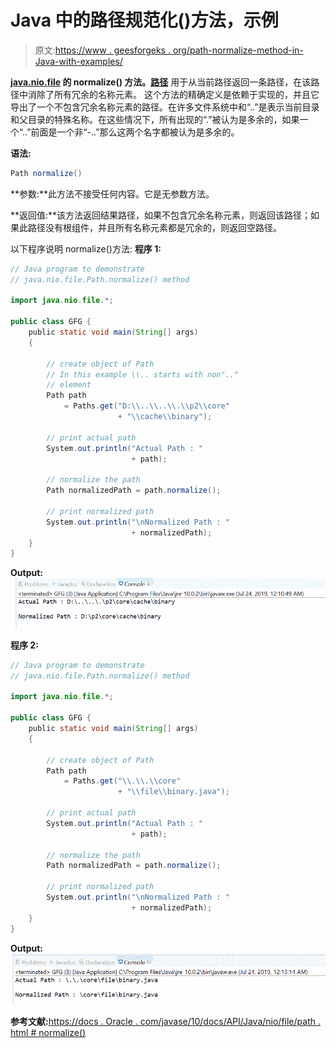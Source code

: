 # Java 中的路径规范化()方法，示例

> 原文:[https://www . geesforgeks . org/path-normalize-method-in-Java-with-examples/](https://www.geeksforgeeks.org/path-normalize-method-in-java-with-examples/)

**[java.nio.file](https://www.geeksforgeeks.org/tag/java-nio-file-package/) 的 **normalize()** 方法。[路径](https://www.geeksforgeeks.org/tag/java-path/)** 用于从当前路径返回一条路径，在该路径中消除了所有冗余的名称元素。
这个方法的精确定义是依赖于实现的，并且它导出了一个不包含冗余名称元素的路径。在许多文件系统中和“..”是表示当前目录和父目录的特殊名称。在这些情况下，所有出现的“.”被认为是多余的，如果一个“..”前面是一个非“-..”那么这两个名字都被认为是多余的。

**语法:**

```java
Path normalize()

```

**参数:**此方法不接受任何内容。它是无参数方法。

**返回值:**该方法返回结果路径，如果不包含冗余名称元素，则返回该路径；如果此路径没有根组件，并且所有名称元素都是冗余的，则返回空路径。

以下程序说明 normalize()方法:
**程序 1:**

```java
// Java program to demonstrate
// java.nio.file.Path.normalize() method

import java.nio.file.*;

public class GFG {
    public static void main(String[] args)
    {

        // create object of Path
        // In this example \\.. starts with non".."
        // element
        Path path
            = Paths.get("D:\\..\\..\\.\\p2\\core"
                        + "\\cache\\binary");

        // print actual path
        System.out.println("Actual Path : "
                           + path);

        // normalize the path
        Path normalizedPath = path.normalize();

        // print normalized path
        System.out.println("\nNormalized Path : "
                           + normalizedPath);
    }
}
```

**Output:**![](img/92b51da609270716f9af047f8127cae9.png)

**程序 2:**

```java
// Java program to demonstrate
// java.nio.file.Path.normalize() method

import java.nio.file.*;

public class GFG {
    public static void main(String[] args)
    {

        // create object of Path
        Path path
            = Paths.get("\\.\\.\\core"
                        + "\\file\\binary.java");

        // print actual path
        System.out.println("Actual Path : "
                           + path);

        // normalize the path
        Path normalizedPath = path.normalize();

        // print normalized path
        System.out.println("\nNormalized Path : "
                           + normalizedPath);
    }
}
```

**Output:**![](img/4a3bd79a031fff685857f40ab3639e87.png)

**参考文献:**[https://docs . Oracle . com/javase/10/docs/API/Java/nio/file/path . html # normalize()](https://docs.oracle.com/javase/10/docs/api/java/nio/file/Path.html#normalize())